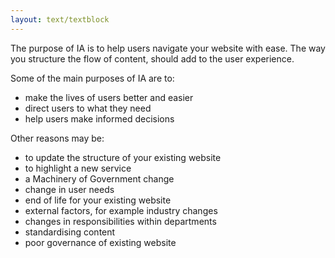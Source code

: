 ```yaml
---
layout: text/textblock
---
```

The purpose of IA is to help users navigate your website with ease. The way you structure the flow of content, should add to the user experience.

Some of the main purposes of IA are to:
- make the lives of users better and easier
- direct users to what they need
- help users make informed decisions

Other reasons may be:
- to update the structure of your existing website
- to highlight a new service
- a Machinery of Government change
- change in user needs
- end of life for your existing website
- external factors, for example industry changes
- changes in responsibilities within departments
- standardising content
- poor governance of existing website

